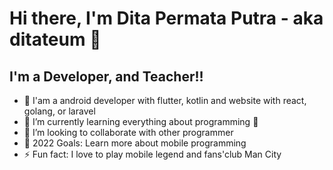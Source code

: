 # Hi there, I'm Dita Permata Putra - aka ditateum 👋 

## I'm a Developer, and Teacher!!

- 🔭 I'am a android developer with flutter, kotlin and website with react, golang, or laravel
- 🌱 I’m currently learning everything about programming 🤣
- 👯 I’m looking to collaborate with other programmer
- 🥅 2022 Goals: Learn more about mobile programming
- ⚡ Fun fact: I love to play mobile legend and fans'club Man City
